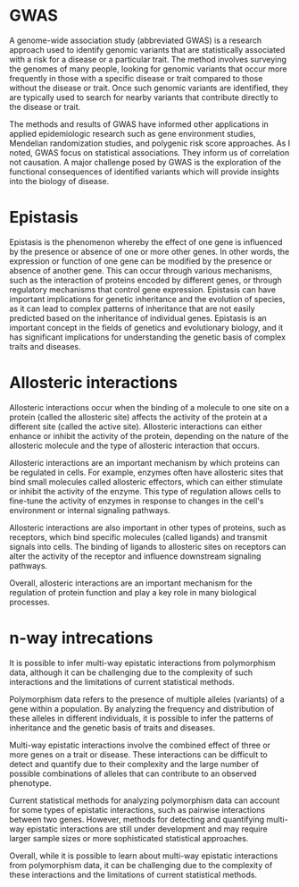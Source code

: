 # GWAS

A genome-wide association study (abbreviated GWAS) is a research approach used to identify genomic variants that are statistically associated with a risk for a disease or a particular trait. The method involves surveying the genomes of many people, looking for genomic variants that occur more frequently in those with a specific disease or trait compared to those without the disease or trait. Once such genomic variants are identified, they are typically used to search for nearby variants that contribute directly to the disease or trait.

The methods and results of GWAS have informed other applications in applied epidemiologic research such as gene environment studies, Mendelian randomization studies, and polygenic risk score approaches. As I noted, GWAS focus on statistical associations. They inform us of correlation not causation. A major challenge posed by GWAS is the exploration of the functional consequences of identified variants which will provide insights into the biology of disease.

# Epistasis

Epistasis is the phenomenon whereby the effect of one gene is influenced by the presence or absence of one or more other genes. In other words, the expression or function of one gene can be modified by the presence or absence of another gene. This can occur through various mechanisms, such as the interaction of proteins encoded by different genes, or through regulatory mechanisms that control gene expression. Epistasis can have important implications for genetic inheritance and the evolution of species, as it can lead to complex patterns of inheritance that are not easily predicted based on the inheritance of individual genes. Epistasis is an important concept in the fields of genetics and evolutionary biology, and it has significant implications for understanding the genetic basis of complex traits and diseases.

# Allosteric interactions

Allosteric interactions occur when the binding of a molecule to one site on a protein (called the allosteric site) affects the activity of the protein at a different site (called the active site). Allosteric interactions can either enhance or inhibit the activity of the protein, depending on the nature of the allosteric molecule and the type of allosteric interaction that occurs.

Allosteric interactions are an important mechanism by which proteins can be regulated in cells. For example, enzymes often have allosteric sites that bind small molecules called allosteric effectors, which can either stimulate or inhibit the activity of the enzyme. This type of regulation allows cells to fine-tune the activity of enzymes in response to changes in the cell's environment or internal signaling pathways.

Allosteric interactions are also important in other types of proteins, such as receptors, which bind specific molecules (called ligands) and transmit signals into cells. The binding of ligands to allosteric sites on receptors can alter the activity of the receptor and influence downstream signaling pathways.

Overall, allosteric interactions are an important mechanism for the regulation of protein function and play a key role in many biological processes.


# n-way intrecations

It is possible to infer multi-way epistatic interactions from polymorphism data, although it can be challenging due to the complexity of such interactions and the limitations of current statistical methods.

Polymorphism data refers to the presence of multiple alleles (variants) of a gene within a population. By analyzing the frequency and distribution of these alleles in different individuals, it is possible to infer the patterns of inheritance and the genetic basis of traits and diseases.

Multi-way epistatic interactions involve the combined effect of three or more genes on a trait or disease. These interactions can be difficult to detect and quantify due to their complexity and the large number of possible combinations of alleles that can contribute to an observed phenotype.

Current statistical methods for analyzing polymorphism data can account for some types of epistatic interactions, such as pairwise interactions between two genes. However, methods for detecting and quantifying multi-way epistatic interactions are still under development and may require larger sample sizes or more sophisticated statistical approaches.

Overall, while it is possible to learn about multi-way epistatic interactions from polymorphism data, it can be challenging due to the complexity of these interactions and the limitations of current statistical methods.

